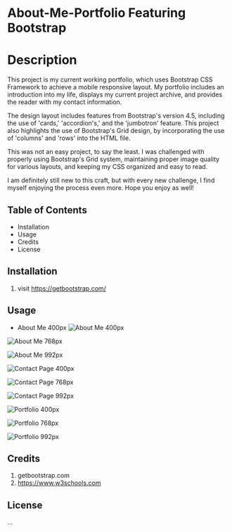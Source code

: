 # About-Me-Portfolio Featuring Bootstrap
# Description

This project is my current working portfolio, which uses Bootstrap CSS Framework to achieve a mobile responsive layout. My portfolio includes an introduction into my life, displays my current project archive, and provides the reader with my contact information. 

The design layout includes features from Bootstrap's version 4.5, including the use of 'cards,' 'accordion's,' and the 'jumbotron' feature. This project also highlights the use of Bootstrap's Grid design, by incorporating the use of 'columns' and 'rows' into the HTML file. 

This was not an easy project, to say the least. I was challenged with properly using Bootstrap's Grid system, maintaining proper image quality for various layouts, and keeping my CSS organized and easy to read. 

I am definitely still new to this craft, but with every new challenge, I find myself enjoying the process even more. Hope you enjoy as well!

## Table of Contents
 * Installation 
 * Usage
 * Credits
 * License

## Installation

1. visit https://getbootstrap.com/ 

## Usage
* About Me 400px
![About Me 400px](Assets/images/portfolioimages/AboutMe-400.png)

![About Me 768px](Assets/images/portfolioimages/AboutMe-768.png)

![About Me 992px](Assets/images/portfolioimages/AboutMe-992.png)

![Contact Page 400px](Assets/images/portfolioimages/Contact-Page-400.png)

![Contact Page 768px](Assets/images/portfolioimages/Contact-Page-768.png)

![Contact Page 992px](Assets/images/portfolioimages/Contact-Page-992.png)

![Portfolio 400px](Assets/images/portfolioimages/Portfolio-400.png)

![Portfolio 768px](Assets/images/portfolioimages/Portfolio-768.png)

![Portfolio 992px](Assets/images/portfolioimages/Portfolio-992.png)

## Credits
1. getbootstrap.com
2. https://www.w3schools.com

## License
...
